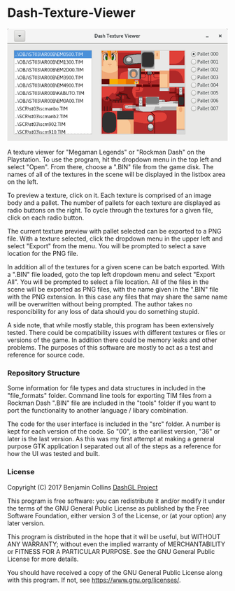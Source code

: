 # Dash-Texture-Viewer

![DashGL Texture Viewer](https://github.com/kion-dgl/Dash-Texture-Viewer/blob/master/file_formats/fig/step_36.png?raw=true)

A texture viewer for "Megaman Legends" or "Rockman Dash" on the Playstation.
To use the program, hit the dropdown menu in the top left and select "Open".
From there, choose a ".BIN" file from the game disk. The names of all of the
textures in the scene will be displayed in the listbox area on the left.

To preview a texture, click on it. Each texture is comprised of an image body
and a pallet. The number of pallets for each texture are displayed as radio
buttons on the right. To cycle through the textures for a given file, click
on each radio button. 

The current texture preview with pallet selected can be exported to a PNG file.
With a texture selected, click the dropdown menu in the upper left and select
"Export" from the menu. You will be prompted to select a save location for the
PNG file.

In addition all of the textures for a given scene can be batch exported. With a
".BIN" file loaded, goto the top left dropdown menu and select "Export All".
You will be prompted to select a file location. All of the files in the scene 
will be exported as PNG files, with the name given in the ".BIN" file with
the PNG extension. In this case any files that may share the same name will
be overwritten without being prompted. The author takes no responcibility 
for any loss of data should you do something stupid.

A side note, that while mostly stable, this program has been extensively tested.
There could be compatibility issues with different textures or files or versions
of the game. In addition there could be memory leaks and other problems. 
The purposes of this software are mostly to act as a test and reference for source
code.

### Repository Structure

Some information for file types and data structures in included in the "file_formats"
folder. Command line tools for exporting TIM files from a Rockman Dash ".BIN" file
are included in the "tools" folder if you want to port the functionality to another
language / libary combination.  

The code for the user interface is included in the "src" folder. A number is kept for
each version of the code. So "00", is the eariliest version, "36" or later is the last
version. As this was my first attempt at making a general purpose GTK application I
separated out all of the steps as a reference for how the UI was tested and built.

### License

Copyright (C) 2017  Benjamin Collins [DashGL Project](https://dashgl.com)

This program is free software: you can redistribute it and/or modify
it under the terms of the GNU General Public License as published by
the Free Software Foundation, either version 3 of the License, or
(at your option) any later version.

This program is distributed in the hope that it will be useful,
but WITHOUT ANY WARRANTY; without even the implied warranty of
MERCHANTABILITY or FITNESS FOR A PARTICULAR PURPOSE.  See the
GNU General Public License for more details.

You should have received a copy of the GNU General Public License
along with this program.  If not, see <https://www.gnu.org/licenses/>.
